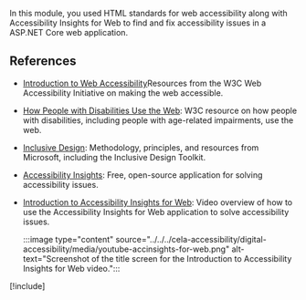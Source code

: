 In this module, you used HTML standards for web accessibility along with Accessibility Insights for Web to find and fix accessibility issues in a ASP.NET Core web application.

## References

- [Introduction to Web Accessibility](https://www.w3.org/WAI/fundamentals/accessibility-intro/)Resources from the W3C Web Accessibility Initiative on making the web accessible.
- [How People with Disabilities Use the Web](https://www.w3.org/WAI/people-use-web/): W3C resource on how people with disabilities, including people with age-related impairments, use the web.
- [Inclusive Design](https://www.microsoft.com/design/inclusive/): Methodology, principles, and resources from Microsoft, including the Inclusive Design Toolkit.
- [Accessibility Insights](https://accessibilityinsights.io/): Free, open-source application for solving accessibility issues.
- [Introduction to Accessibility Insights for Web](https://www.youtube.com/watch?v=U6NY8Cxym5g): Video overview of how to use the Accessibility Insights for Web application to solve accessibility issues.

  :::image type="content" source="../../../cela-accessibility/digital-accessibility/media/youtube-accinsights-for-web.png" alt-text="Screenshot of the title screen for the Introduction to Accessibility Insights for Web video.":::

[!include[](../../../includes/dotnet-summary.md)]
